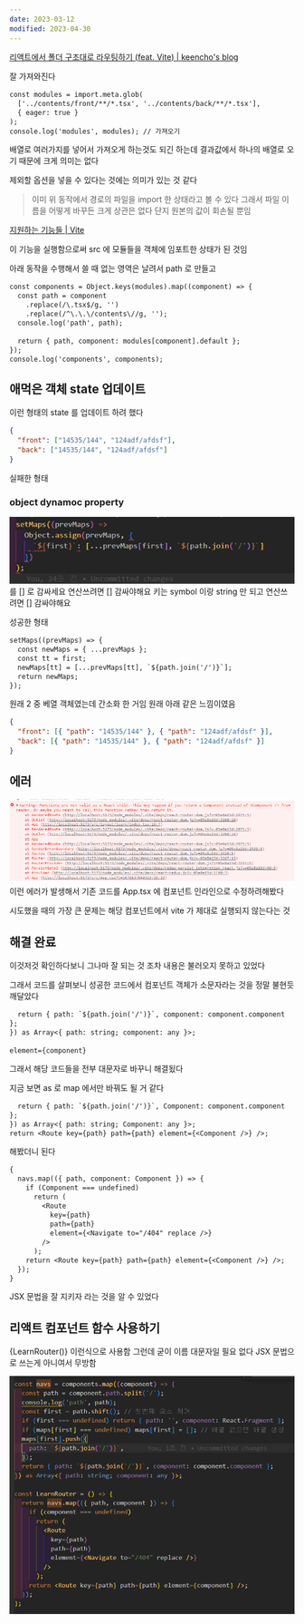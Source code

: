 ```yaml
---
date: 2023-03-12
modified: 2023-04-30
---
```


[리액트에서 폴더 구조대로 라우팅하기 (feat. Vite) | keencho's blog](https://keencho.github.io/posts/react-vite-routing/)

잘 가져와진다

```tsx
const modules = import.meta.glob(
  ['../contents/front/**/*.tsx', '../contents/back/**/*.tsx'],
  { eager: true }
);
console.log('modules', modules); // 가져오기
```

배열로 여러가지를 넣어서 가져오게 하는것도 되긴 하는데
결과값에서 하나의 배열로 오기 때문에 크게 의미는 없다

제외할 옵션을 넣을 수 있다는 것에는 의미가 있는 것 같다

> 이미 위 동작에서 경로의 파일을 import 한 상태라고 볼 수 있다
> 그래서 파일 이름을 어떻게 바꾸든 크게 상관은 없다 단지 원본의 값이 회손될 뿐임

[지원하는 기능들 | Vite](https://vitejs-kr.github.io/guide/features.html#glob-import)

이 기능을 실행함으로써
src 에 모듈들을 객체에 임포트한 상태가 된 것임

아래 동작을 수행해서 쓸 때 없는 영역은 날려서 path 로 만들고

```tsx
const components = Object.keys(modules).map((component) => {
  const path = component
    .replace(/\.tsx$/g, '')
    .replace(/^\.\.\/contents\//g, '');
  console.log('path', path);

  return { path, component: modules[component].default };
});
console.log('components', components);
```

## 애먹은 객체 state 업데이트

이런 형태의 state 를 업데이트 하려 했다

```json
{
  "front": ["14535/144", "124adf/afdsf"],
  "back": ["14535/144", "124adf/afdsf"]
}
```

실패한 형태

### object dynamoc property

![](file/vite-glob-1.png)
를 [] 로 감싸세요 연산쓰려면 [] 감싸야해요
키는 symbol 이랑 string 만 되고 연산쓰려면 [] 감싸야해요

성공한 형태

```tsx
setMaps((prevMaps) => {
  const newMaps = { ...prevMaps };
  const tt = first;
  newMaps[tt] = [...prevMaps[tt], `${path.join('/')}`];
  return newMaps;
});
```

원래 2 중 베열 객체였는데 간소화 한 거임
원래 아래 같은 느낌이였음

```json
{
  "front": [{ "path": "14535/144" }, { "path": "124adf/afdsf" }],
  "back": [{ "path": "14535/144" }, { "path": "124adf/afdsf" }]
}
```

## 에러

![](file/vite-glob.png)
이런 에러가 발생해서 기존 코드를 App.tsx 에 컴포넌트 인라인으로 수정하려해봤다

시도했을 때의 가장 큰 문제는
해당 컴포넌트에서 vite 가 제대로 실행되지 않는다는 것

## 해결 완료

이것저것 확인하다보니 그나마 잘 되는 것 조차 내용은 불러오지 못하고 있었다

그래서 코드를 살펴보니 성공한 코드에서 컴포넌트 객체가 소문자라는 것을 정말 불현듯 깨달았다

```tsx
  return { path: `${path.join('/')}`, component: component.component };
}) as Array<{ path: string; component: any }>;

element={component}
```

그래서 해당 코드들을 전부 대문자로 바꾸니 해결됬다

지금 보면 as 로 map 에서만 바꿔도 될 거 같다

```tsx
  return { path: `${path.join('/')}`, Component: component.component };
}) as Array<{ path: string; Component: any }>;
return <Route key={path} path={path} element={<Component />} />;
```

해봤더니 된다

```tsx
{
  navs.map(({ path, component: Component }) => {
    if (Component === undefined)
      return (
        <Route
          key={path}
          path={path}
          element={<Navigate to="/404" replace />}
        />
      );
    return <Route key={path} path={path} element={<Component />} />;
  });
}
```

JSX 문법을 잘 지키자 라는 것을 알 수 있었다

## 리액트 컴포넌트 함수 사용하기

{LearnRouter()} 이런식으로 사용함 그런데 굳이 이름 대문자일 필요 없다
JSX 문법으로 쓰는게 아니여서 무방함

![](file/vite-glob-2.png)
